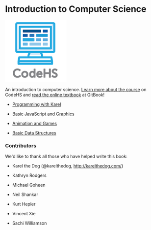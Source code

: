 # Introduction to Computer Science

![CodeHS](static/logo_name_small.png "CodeHS")

An introduction to computer science. [Learn more about the course](https://codehs.com/info/curriculum/introjs) on CodeHS and [read the online textbook](https://codehs.gitbooks.io/introcs/content/) at GitBook!

- [Programming with Karel](Programming-with-Karel/README.md)

- [Basic JavaScript and Graphics](Basic-JavaScript-and-Graphics/README.md)

- [Animation and Games](Animation-and-Games/README.md)

- [Basic Data Structures](Basic-Data-Structures/README.md)


### Contributors
We'd like to thank all those who have helped write this book:

- Karel the Dog (@karelthedog, http://karelthedog.com/)

- Kathryn Rodgers

- Michael Goheen

- Neil Shankar

- Kurt Hepler

- Vincent Xie

- Sachi Williamson


